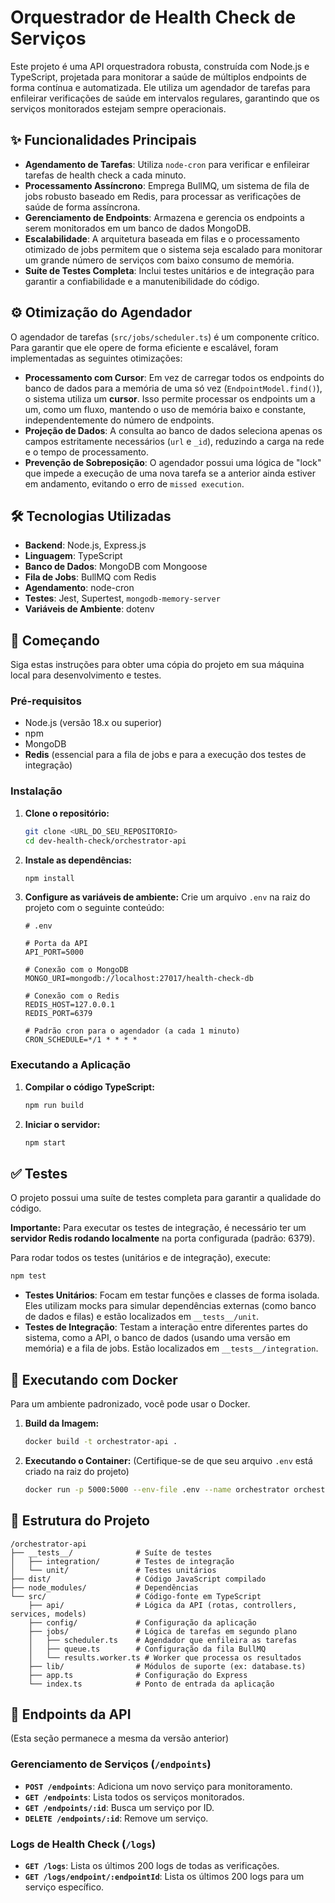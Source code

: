 # Orquestrador de Health Check de Serviços

Este projeto é uma API orquestradora robusta, construída com Node.js e TypeScript, projetada para monitorar a saúde de múltiplos endpoints de forma contínua e automatizada. Ele utiliza um agendador de tarefas para enfileirar verificações de saúde em intervalos regulares, garantindo que os serviços monitorados estejam sempre operacionais.

## ✨ Funcionalidades Principais

- **Agendamento de Tarefas**: Utiliza `node-cron` para verificar e enfileirar tarefas de health check a cada minuto.
- **Processamento Assíncrono**: Emprega BullMQ, um sistema de fila de jobs robusto baseado em Redis, para processar as verificações de saúde de forma assíncrona.
- **Gerenciamento de Endpoints**: Armazena e gerencia os endpoints a serem monitorados em um banco de dados MongoDB.
- **Escalabilidade**: A arquitetura baseada em filas e o processamento otimizado de jobs permitem que o sistema seja escalado para monitorar um grande número de serviços com baixo consumo de memória.
- **Suíte de Testes Completa**: Inclui testes unitários e de integração para garantir a confiabilidade e a manutenibilidade do código.

## ⚙️ Otimização do Agendador

O agendador de tarefas (`src/jobs/scheduler.ts`) é um componente crítico. Para garantir que ele opere de forma eficiente e escalável, foram implementadas as seguintes otimizações:

- **Processamento com Cursor**: Em vez de carregar todos os endpoints do banco de dados para a memória de uma só vez (`EndpointModel.find()`), o sistema utiliza um **cursor**. Isso permite processar os endpoints um a um, como um fluxo, mantendo o uso de memória baixo e constante, independentemente do número de endpoints.
- **Projeção de Dados**: A consulta ao banco de dados seleciona apenas os campos estritamente necessários (`url` e `_id`), reduzindo a carga na rede e o tempo de processamento.
- **Prevenção de Sobreposição**: O agendador possui uma lógica de "lock" que impede a execução de uma nova tarefa se a anterior ainda estiver em andamento, evitando o erro de `missed execution`.

## 🛠️ Tecnologias Utilizadas

- **Backend**: Node.js, Express.js
- **Linguagem**: TypeScript
- **Banco de Dados**: MongoDB com Mongoose
- **Fila de Jobs**: BullMQ com Redis
- **Agendamento**: node-cron
- **Testes**: Jest, Supertest, `mongodb-memory-server`
- **Variáveis de Ambiente**: dotenv

## 🚀 Começando

Siga estas instruções para obter uma cópia do projeto em sua máquina local para desenvolvimento e testes.

### Pré-requisitos

- Node.js (versão 18.x ou superior)
- npm
- MongoDB
- **Redis** (essencial para a fila de jobs e para a execução dos testes de integração)

### Instalação

1. **Clone o repositório:**
   ```bash
   git clone <URL_DO_SEU_REPOSITORIO>
   cd dev-health-check/orchestrator-api
   ```

2. **Instale as dependências:**
   ```bash
   npm install
   ```

3. **Configure as variáveis de ambiente:**
   Crie um arquivo `.env` na raiz do projeto com o seguinte conteúdo:

   ```dotenv
   # .env

   # Porta da API
   API_PORT=5000

   # Conexão com o MongoDB
   MONGO_URI=mongodb://localhost:27017/health-check-db

   # Conexão com o Redis
   REDIS_HOST=127.0.0.1
   REDIS_PORT=6379

   # Padrão cron para o agendador (a cada 1 minuto)
   CRON_SCHEDULE=*/1 * * * *
   ```

### Executando a Aplicação

1. **Compilar o código TypeScript:**
   ```bash
   npm run build
   ```

2. **Iniciar o servidor:**
   ```bash
   npm start
   ```

## ✅ Testes

O projeto possui uma suíte de testes completa para garantir a qualidade do código.

**Importante:** Para executar os testes de integração, é necessário ter um **servidor Redis rodando localmente** na porta configurada (padrão: 6379).

Para rodar todos os testes (unitários e de integração), execute:

```bash
npm test
```

- **Testes Unitários**: Focam em testar funções e classes de forma isolada. Eles utilizam mocks para simular dependências externas (como banco de dados e filas) e estão localizados em `__tests__/unit`.
- **Testes de Integração**: Testam a interação entre diferentes partes do sistema, como a API, o banco de dados (usando uma versão em memória) e a fila de jobs. Estão localizados em `__tests__/integration`.

## 🐳 Executando com Docker

Para um ambiente padronizado, você pode usar o Docker.

1.  **Build da Imagem:**
    ```bash
    docker build -t orchestrator-api .
    ```

2.  **Executando o Container:**
    (Certifique-se de que seu arquivo `.env` está criado na raiz do projeto)
    ```bash
    docker run -p 5000:5000 --env-file .env --name orchestrator orchestrator-api
    ```

## 📂 Estrutura do Projeto

```
/orchestrator-api
├── __tests__/              # Suíte de testes
│   ├── integration/        # Testes de integração
│   └── unit/               # Testes unitários
├── dist/                   # Código JavaScript compilado
├── node_modules/           # Dependências
└── src/                    # Código-fonte em TypeScript
    ├── api/                # Lógica da API (rotas, controllers, services, models)
    ├── config/             # Configuração da aplicação
    ├── jobs/               # Lógica de tarefas em segundo plano
    │   ├── scheduler.ts    # Agendador que enfileira as tarefas
    │   ├── queue.ts        # Configuração da fila BullMQ
    │   └── results.worker.ts # Worker que processa os resultados
    ├── lib/                # Módulos de suporte (ex: database.ts)
    ├── app.ts              # Configuração do Express
    └── index.ts            # Ponto de entrada da aplicação
```

## 📖 Endpoints da API

(Esta seção permanece a mesma da versão anterior)

### Gerenciamento de Serviços (`/endpoints`)

- **`POST /endpoints`**: Adiciona um novo serviço para monitoramento.
- **`GET /endpoints`**: Lista todos os serviços monitorados.
- **`GET /endpoints/:id`**: Busca um serviço por ID.
- **`DELETE /endpoints/:id`**: Remove um serviço.

### Logs de Health Check (`/logs`)

- **`GET /logs`**: Lista os últimos 200 logs de todas as verificações.
- **`GET /logs/endpoint/:endpointId`**: Lista os últimos 200 logs para um serviço específico.
